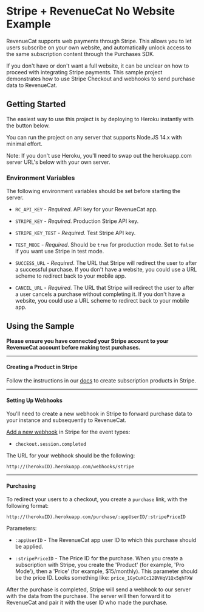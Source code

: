 # Stripe + RevenueCat No Website Example

RevenueCat supports web payments through Stripe. This allows you to let users subscribe on your own website, and automatically unlock access to the same subscription content through the Purchases SDK.

If you don't have or don't want a full website, it can be unclear on how to proceed with integrating Stripe payments. This sample project demonstrates how to use Stripe Checkout and webhooks to send purchase data to RevenueCat.

## Getting Started

The easiest way to use this project is by deploying to Heroku instantly with the button below.

<!-- Heroku Button -->

You can run the project on any server that supports Node.JS 14.x with minimal effort. 

Note: If you don't use Heroku, you'll need to swap out the herokuapp.com server URL's below with your own server.

### Environment Variables

The following environment variables should be set before starting the server.

- `RC_API_KEY` - *Required*. API key for your RevenueCat app.

- `STRIPE_KEY` - *Required*. Production Stripe API key.

- `STRIPE_KEY_TEST` - *Required*. Test Stripe API key.

- `TEST_MODE` - *Required*. Should be `true` for production mode. Set to `false` if you want use Stripe in test mode.

- `SUCCESS_URL` - *Required*. The URL that Stripe will redirect the user to after a successful purchase. If you don't have a website, you could use a URL scheme to redirect back to your mobile app.

- `CANCEL_URL` - *Required*. The URL that Stripe will redirect the user to after a user cancels a purchase without completing it. If you don't have a website, you could use a URL scheme to redirect back to your mobile app.

## Using the Sample

**Please ensure you have connected your Stripe account to your RevenueCat account before making test purchases.**

---

#### Creating a Product in Stripe

Follow the instructions in our [docs](https://docs.revenuecat.com/docs/stripe-products) to create subscription products in Stripe.

---

#### Setting Up Webhooks

You'll need to create a new webhook in Stripe to forward purchase data to your instance and subsequently to RevenueCat.

[Add a new webhook](https://dashboard.stripe.com/test/webhooks) in Stripe for the event types:

- `checkout.session.completed`

The URL for your webhook should be the following:

`http://(herokuID).herokuapp.com/webhooks/stripe`

---

#### Purchasing

To redirect your users to a checkout, you create a `purchase` link, with the following format:

`http://(herokuID).herokuapp.com/purchase/:appUserID/:stripePriceID`

Parameters:

- `:appUserID` - The RevenueCat app user ID to which this purchase should be applied.

- `:stripePriceID` - The Price ID for the purchase. When you create a subscription with Stripe, you create the 'Product' (for example, 'Pro Mode'), then a 'Price' (for example, $15/monthly). This parameter should be the price ID. Looks something like: `price_1GyCuXCc12BVHqV1Qx5qhFXW`

After the purchase is completed, Stripe will send a webhook to our server with the data from the purchase. The server will then forward it to RevenueCat and pair it with the user ID who made the purchase.